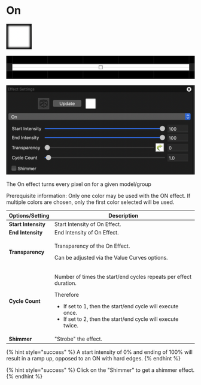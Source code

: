 # On

![Icon](<../../.gitbook/assets/image (234) (1).png>)

![Sequencer Grid](<../../.gitbook/assets/image (603).png>)

![](<../../.gitbook/assets/image (91).png>)

The On effect turns every pixel on for a given model/group

Prerequisite information: Only one color may be used with the ON effect. If multiple colors are chosen, only the first color selected will be used.

| **Options/Setting** | **Description**                                                                                                                                                                                                                             |
| ------------------- | ------------------------------------------------------------------------------------------------------------------------------------------------------------------------------------------------------------------------------------------- |
| **Start Intensity** | Start Intensity of On Effect.                                                                                                                                                                                                               |
| **End Intensity**   | End Intensity of On Effect.                                                                                                                                                                                                                 |
| **Transparency**    | <p>Transparency of the On Effect.</p><p>Can be adjusted via the Value Curves options.</p>                                                                                                                                                   |
| **Cycle Count**     | <p></p><p>Number of times the start/end cycles repeats per effect duration.</p><p>Therefore</p><ul><li>If set to 1, then the start/end cycle will execute once.</li><li>If set to 2, then the start/end cycle will execute twice.</li></ul> |
| **Shimmer**         | "Strobe" the effect.                                                                                                                                                                                                                        |

{% hint style="success" %}
A start intensity of 0% and ending of 100% will result in a ramp up, opposed to an ON with hard edges.
{% endhint %}

{% hint style="success" %}
Click on the "Shimmer" to get a shimmer effect.
{% endhint %}
